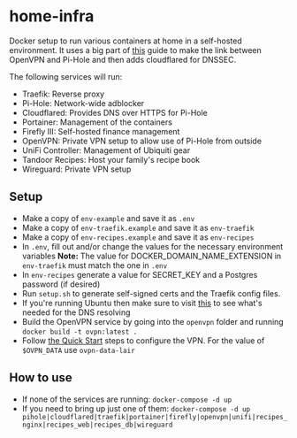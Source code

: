 # home-infra

Docker setup to run various containers at home in a self-hosted environment. It uses a big part of [this](https://demyx.sh/tutorial/how-to-run-openvpn-and-pi-hole-using-docker-in-a-vps/) guide to make the link between OpenVPN and Pi-Hole and then adds cloudflared for DNSSEC.

The following services will run:

- Traefik: Reverse proxy
- Pi-Hole: Network-wide adblocker
- Cloudflared: Provides DNS over HTTPS for Pi-Hole
- Portainer: Management of the containers
- Firefly III: Self-hosted finance management
- OpenVPN: Private VPN setup to allow use of Pi-Hole from outside
- UniFi Controller: Management of Ubiquiti gear
- Tandoor Recipes: Host your family's recipe book
- Wireguard: Private VPN setup

## Setup
- Make a copy of `env-example` and save it as `.env`
- Make a copy of `env-traefik.example` and save it as `env-traefik`
- Make a copy of `env-recipes.example` and save it as `env-recipes`
- In `.env`, fill out and/or change the values for the necessary environment variables
  **Note:** The value for DOCKER_DOMAIN_NAME_EXTENSION in `env-traefik` must match the one in `.env`
- In `env-recipes` generate a value for SECRET_KEY and a Postgres password (if desired)
- Run `setup.sh` to generate self-signed certs and the Traefik config files.
- If you're running Ubuntu then make sure to visit [this](https://github.com/pi-hole/docker-pi-hole#installing-on-ubuntu) to see what's needed for the DNS resolving
- Build the OpenVPN service by going into the `openvpn` folder and running `docker build -t ovpn:latest .`
- Follow [the Quick Start](https://github.com/kylemanna/docker-openvpn) steps to configure the VPN. For the value of `$OVPN_DATA` use `ovpn-data-lair`

## How to use

- If none of the services are running: `docker-compose -d up`
- If you need to bring up just one of them: `docker-compose -d up pihole|cloudflared|traefik|portainer|firefly|openvpn|unifi|recipes_nginx|recipes_web|recipes_db|wireguard`
